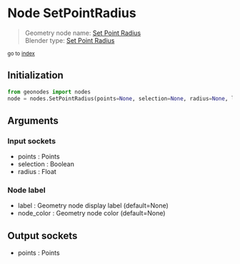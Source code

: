 
# Node SetPointRadius

> Geometry node name: [Set Point Radius](https://docs.blender.org/manual/en/latest/modeling/geometry_nodes/point/set_point_radius.html)<br>
  Blender type: [Set Point Radius](https://docs.blender.org/api/current/bpy.types.GeometryNodeSetPointRadius.html)
  
<sub>go to [index](index.md)</sub>

## Initialization

```python
from geonodes import nodes
node = nodes.SetPointRadius(points=None, selection=None, radius=None, label=None, node_color=None)
```



## Arguments


### Input sockets

- points : Points
- selection : Boolean
- radius : Float

### Node label

- label : Geometry node display label (default=None)
- node_color : Geometry node color (default=None)

## Output sockets

- points : Points

